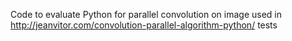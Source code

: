 Code to evaluate Python for parallel convolution on image used in http://jeanvitor.com/convolution-parallel-algorithm-python/ tests
